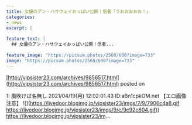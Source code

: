 ```yaml
---
title: 女優のアン・ハサウェイおっぱい公開！信者「うおおおおお！」
categories:
- news
excerpt: |
  
feature_text: |
  ## 女優のアン・ハサウェイおっぱい公開！信者...
  
feature_image: "https://picsum.photos/2560/600?image=733"
image: "https://picsum.photos/2560/600?image=733"
---
```


[http://vipsister23.com/archives/9856517.html](http://vipsister23.com/archives/9856517.html)
posted on 

<!--more-->

1: 風吹けば名無し 2021/04/19(月) 12:02:01.43 ID:aBn1cpkOM.net 【エロ画像注意】 ![](https://livedoor.blogimg.jp/vipsister23/imgs/7/9/7906c4a8.gif [https://livedoor.blogimg.jp/vipsister23/imgs/9/c/9c92c604.gif)](https://livedoor.blogimg.jp/vipsister23/imgs/9/c/9c92c604.gif)) https://livedoor.blogimg.jp/vipsister23/im...
